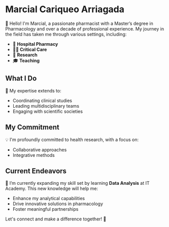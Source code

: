 # Marcial Cariqueo Arriagada

👋 Hello! I'm Marcial, a passionate pharmacist with a Master’s degree in Pharmacology and over a decade of professional experience. My journey in the field has taken me through various settings, including:

- 🏥 **Hospital Pharmacy**
- 🧑‍⚕️ **Critical Care**
- 🔬 **Research**
- 🎓 **Teaching**

## What I Do

🔗 My expertise extends to:
- Coordinating clinical studies
- Leading multidisciplinary teams
- Engaging with scientific societies

## My Commitment

💡 I'm profoundly committed to health research, with a focus on:
- Collaborative approaches
- Integrative methods

## Current Endeavors

🌱 I’m currently expanding my skill set by learning **Data Analysis** at IT Academy. This new knowledge will help me:

- Enhance my analytical capabilities
- Drive innovative solutions in pharmacology
- Foster meaningful partnerships

Let's connect and make a difference together! 🚀


